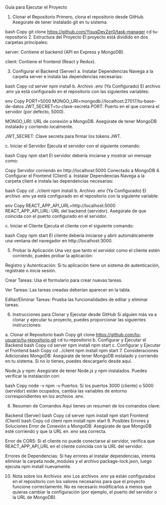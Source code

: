 Guía para Ejecutar el Proyecto
1. Clonar el Repositorio
Primero, clona el repositorio desde GitHub. Asegúrate de tener instalado git en tu sistema.

bash
Copy
git clone https://github.com/YisusDevZer0/task-manager
cd tu-repositorio
2. Estructura del Proyecto
El proyecto está dividido en dos carpetas principales:

server: Contiene el backend (API en Express y MongoDB).

client: Contiene el frontend (React y Redux).

3. Configurar el Backend (Server)
a. Instalar Dependencias
Navega a la carpeta server e instala las dependencias necesarias:

bash
Copy
cd server
npm install
b. Archivo .env (Ya Configurado)
El archivo .env ya está configurado en el repositorio con las siguientes variables:

env
Copy
PORT=5000
MONGO_URI=mongodb://localhost:27017/tu-base-de-datos
JWT_SECRET=tu-clave-secreta
PORT: Puerto en el que correrá el servidor (por defecto, 5000).

MONGO_URI: URL de conexión a MongoDB. Asegúrate de tener MongoDB instalado y corriendo localmente.

JWT_SECRET: Clave secreta para firmar los tokens JWT.

c. Iniciar el Servidor
Ejecuta el servidor con el siguiente comando:

bash
Copy
npm start
El servidor debería iniciarse y mostrar un mensaje como:

Copy
Servidor corriendo en http://localhost:5000
Conectado a MongoDB
4. Configurar el Frontend (Client)
a. Instalar Dependencias
Navega a la carpeta client e instala las dependencias necesarias:

bash
Copy
cd ../client
npm install
b. Archivo .env (Ya Configurado)
El archivo .env ya está configurado en el repositorio con la siguiente variable:

env
Copy
REACT_APP_API_URL=http://localhost:5000
REACT_APP_API_URL: URL del backend (servidor). Asegúrate de que coincida con el puerto configurado en el servidor.

c. Iniciar el Cliente
Ejecuta el cliente con el siguiente comando:

bash
Copy
npm start
El cliente debería iniciarse y abrir automáticamente una ventana del navegador en http://localhost:3000.

5. Probar la Aplicación
Una vez que tanto el servidor como el cliente estén corriendo, puedes probar la aplicación:

Registro y Autenticación: Si tu aplicación tiene un sistema de autenticación, regístrate o inicia sesión.

Crear Tareas: Usa el formulario para crear nuevas tareas.

Ver Tareas: Las tareas creadas deberían aparecer en la tabla.

Editar/Eliminar Tareas: Prueba las funcionalidades de editar y eliminar tareas.

6. Instrucciones para Clonar y Ejecutar desde GitHub
Si alguien más va a clonar y ejecutar tu proyecto, puedes proporcionar las siguientes instrucciones:

a. Clonar el Repositorio
bash
Copy
git clone https://github.com/tu-usuario/tu-repositorio.git
cd tu-repositorio
b. Configurar y Ejecutar el Backend
bash
Copy
cd server
npm install
npm start
c. Configurar y Ejecutar el Frontend
bash
Copy
cd ../client
npm install
npm start
7. Consideraciones Adicionales
MongoDB: Asegúrate de tener MongoDB instalado y corriendo en tu sistema. Si no lo tienes, puedes descargarlo desde aquí.

Node.js y npm: Asegúrate de tener Node.js y npm instalados. Puedes verificar la instalación con:

bash
Copy
node -v
npm -v
Puertos: Si los puertos 3000 (cliente) o 5000 (servidor) están ocupados, cambia las variables de entorno correspondientes en los archivos .env.

8. Resumen de Comandos
Aquí tienes un resumen de los comandos clave:

Backend (Server)
bash
Copy
cd server
npm install
npm start
Frontend (Client)
bash
Copy
cd client
npm install
npm start
9. Posibles Errores y Soluciones
Error de Conexión a MongoDB: Asegúrate de que MongoDB esté corriendo y que la URL en .env sea correcta.

Error de CORS: Si el cliente no puede conectarse al servidor, verifica que REACT_APP_API_URL en el cliente coincida con la URL del servidor.

Errores de Dependencias: Si hay errores al instalar dependencias, intenta eliminar la carpeta node_modules y el archivo package-lock.json, luego ejecuta npm install nuevamente.

10. Nota sobre los Archivos .env
Los archivos .env ya están configurados en el repositorio con los valores necesarios para que el proyecto funcione correctamente. No es necesario modificarlos a menos que quieras cambiar la configuración (por ejemplo, el puerto del servidor o la URL de MongoDB).


